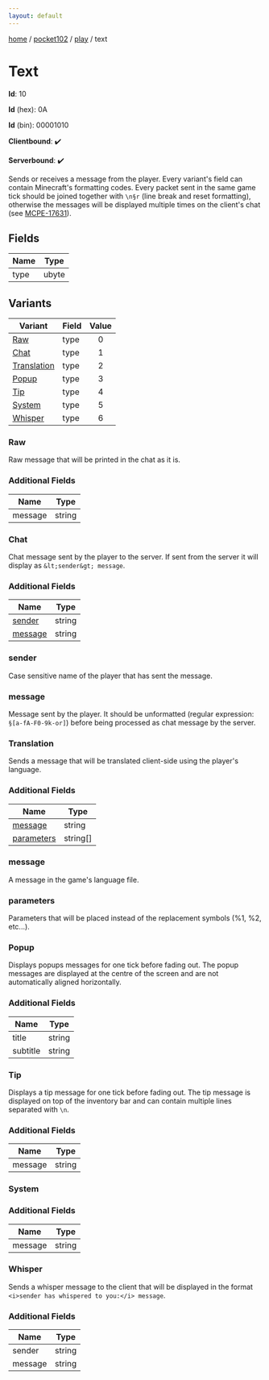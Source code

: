 ```yaml
---
layout: default
---
```


[home](/)  /  [pocket102](/protocol/pocket102)  /  [play](/protocol/pocket102/play)  /  text

# Text

**Id**: 10

**Id** (hex): 0A

**Id** (bin): 00001010

**Clientbound**: ✔️

**Serverbound**: ✔️

Sends or receives a message from the player. Every variant's field can contain Minecraft's formatting codes.
Every packet sent in the same game tick should be joined together with `\n§r` (line break and reset formatting), otherwise the messages will be displayed multiple times on the client's chat (see [MCPE-17631](https://bugs.mojang.com/browse/MCPE-17631)).

## Fields

Name | Type
---|---
type | ubyte

## Variants

Variant | Field | Value
---|---|:---:
[Raw](#raw) | type | 0
[Chat](#chat) | type | 1
[Translation](#translation) | type | 2
[Popup](#popup) | type | 3
[Tip](#tip) | type | 4
[System](#system) | type | 5
[Whisper](#whisper) | type | 6

### Raw

Raw message that will be printed in the chat as it is.

### Additional Fields

Name | Type
---|---
message | string

### Chat

Chat message sent by the player to the server. If sent from the server it will display as `&lt;sender&gt; message`.

### Additional Fields

Name | Type
---|---
[sender](#chat_sender) | string
[message](#chat_message) | string

### sender

Case sensitive name of the player that has sent the message.

### message

Message sent by the player. It should be unformatted (regular expression: `§[a-fA-F0-9k-or]`) before being processed as chat message by the server.

### Translation

Sends a message that will be translated client-side using the player's language.

### Additional Fields

Name | Type
---|---
[message](#translation_message) | string
[parameters](#translation_parameters) | string[]

### message

A message in the game's language file.

### parameters

Parameters that will be placed instead of the replacement symbols (%1, %2, etc...).

### Popup

Displays popups messages for one tick before fading out. The popup messages are displayed at the centre of the screen and are not automatically aligned horizontally.

### Additional Fields

Name | Type
---|---
title | string
subtitle | string

### Tip

Displays a tip message for one tick before fading out. The tip message is displayed on top of the inventory bar and can contain multiple lines separated with `\n`.

### Additional Fields

Name | Type
---|---
message | string

### System

### Additional Fields

Name | Type
---|---
message | string

### Whisper

Sends a whisper message to the client that will be displayed in the format `<i>sender has whispered to you:</i> message`.

### Additional Fields

Name | Type
---|---
sender | string
message | string
